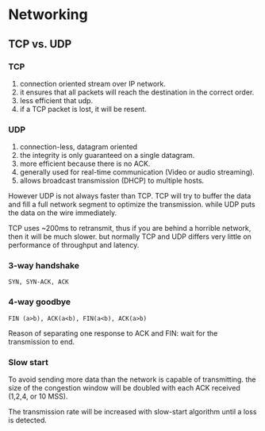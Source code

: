 # Networking

## TCP vs. UDP
### TCP
1. connection oriented stream over IP network.
2. it ensures that all packets will reach the destination in the correct order.
3. less efficient that udp.
4. if a TCP packet is lost, it will be resent.

### UDP
1. connection-less, datagram oriented
2. the integrity is only guaranteed on a single datagram.
3. more efficient because there is no ACK.
4. generally used for real-time communication (Video or audio streaming).
5. allows broadcast transmission (DHCP) to multiple hosts.

However UDP is not always faster than TCP. TCP will try to buffer the data and fill a full network segment to optimize the transmission. while UDP puts the data on the wire immediately.

TCP uses ~200ms to retransmit, thus if you are behind a horrible network, then it will be much slower. but normally TCP and UDP differs very little on performance of throughput and latency.

### 3-way handshake
`SYN, SYN-ACK, ACK`

### 4-way goodbye
`FIN (a>b), ACK(a<b), FIN(a<b), ACK(a>b)`

Reason of separating one response to ACK and FIN: wait for the transmission to end.

### Slow start
To avoid sending more data than the network is capable of transmitting. the size of the congestion window will be doubled with each ACK received (1,2,4, or 10 MSS).

The transmission rate will be increased with slow-start algorithm until a loss is detected.

